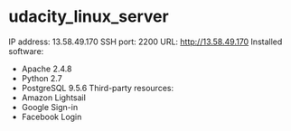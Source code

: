 # udacity_linux_server

IP address: 13.58.49.170
SSH port: 2200
URL: http://13.58.49.170
Installed software:
* Apache 2.4.8
* Python 2.7
* PostgreSQL 9.5.6
Third-party resources:
* Amazon Lightsail
* Google Sign-in
* Facebook Login
